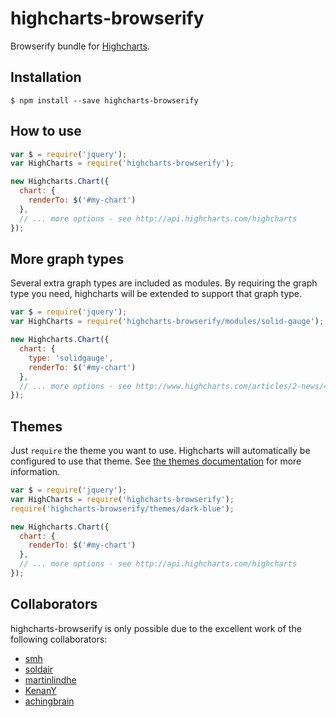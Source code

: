 # highcharts-browserify

Browserify bundle for [Highcharts](http://www.highcharts.com).

## Installation

```shell
$ npm install --save highcharts-browserify
```

## How to use

```js
var $ = require('jquery');
var HighCharts = require('highcharts-browserify');

new Highcharts.Chart({
  chart: {
    renderTo: $('#my-chart')
  },
  // ... more options - see http://api.highcharts.com/highcharts
});
```

## More graph types

Several extra graph types are included as modules.  By requiring the graph type you need, highcharts will be extended to support that graph type.

```js
var $ = require('jquery');
var HighCharts = require('highcharts-browserify/modules/solid-gauge');

new Highcharts.Chart({
  chart: {
    type: 'solidgauge',
    renderTo: $('#my-chart')
  },
  // ... more options - see http://www.highcharts.com/articles/2-news/46-gauges-ranges-and-polar-charts-in-beta
});
```

## Themes

Just `require` the theme you want to use.  Highcharts will automatically be configured to use that theme.  See [the themes documentation](http://www.highcharts.com/docs/chart-design-and-style/themes) for more information.

```js
var $ = require('jquery');
var HighCharts = require('highcharts-browserify');
require('highcharts-browserify/themes/dark-blue');

new Highcharts.Chart({
  chart: {
    renderTo: $('#my-chart')
  },
  // ... more options - see http://api.highcharts.com/highcharts
});
```

## Collaborators

highcharts-browserify is only possible due to the excellent work of the following collaborators:

 * [smh](https://github.com/smh)
 * [soldair](https://github.com/soldair)
 * [martinlindhe](https://github.com/martinlindhe)
 * [KenanY](https://github.com/KenanY)
 * [achingbrain](https://github.com/achingbrain)
